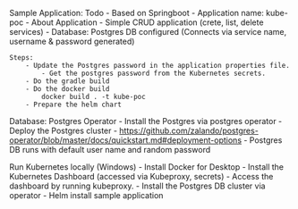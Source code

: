 Sample Application: Todo
	- Based on Springboot - Application name: kube-poc
	- About Application	
		- Simple CRUD application  (crete, list, delete services)
		- Database: Postgres DB configured (Connects via service name, username & password generated)

	Steps:
		- Update the Postgres password in the application properties file.
			- Get the postgres password from the Kubernetes secrets.
		- Do the gradle build
		- Do the docker build
			docker build . -t kube-poc
		- Prepare the helm chart

Database: Postgres Operator
	- Install the Postgres via postgres operator
	- Deploy the Postgres cluster 
		- https://github.com/zalando/postgres-operator/blob/master/docs/quickstart.md#deployment-options
	- Postgres DB runs with default user name and random password

Run Kubernetes locally (Windows)
	- Install Docker for Desktop
	- Install the Kubernetes Dashboard (accessed via Kubeproxy, secrets)
		- Access the dashboard by running kubeproxy.
	- Install the Postgres DB cluster via operator
	- Helm install sample application 
